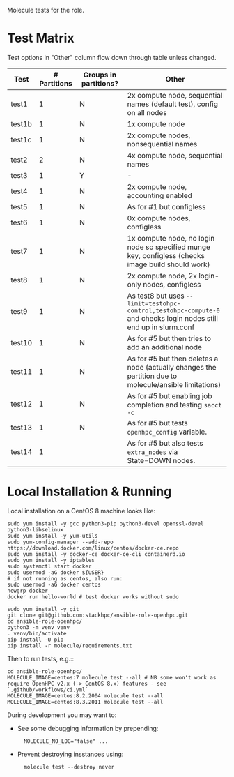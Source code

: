 Molecule tests for the role.

# Test Matrix

Test options in "Other" column flow down through table unless changed.

Test   | # Partitions | Groups in partitions?   | Other
---    | ---          | ---                     | ---
test1  | 1            | N                       | 2x compute node, sequential names (default test), config on all nodes
test1b | 1            | N                       | 1x compute node
test1c | 1            | N                       | 2x compute nodes, nonsequential names
test2  | 2            | N                       | 4x compute node, sequential names
test3  | 1            | Y                       | -
test4  | 1            | N                       | 2x compute node, accounting enabled
test5  | 1            | N                       | As for #1 but configless
test6  | 1            | N                       | 0x compute nodes, configless
test7  | 1            | N                       | 1x compute node, no login node so specified munge key, configless (checks image build should work)
test8  | 1            | N                       | 2x compute node, 2x login-only nodes, configless
test9  | 1            | N                       | As test8 but uses `--limit=testohpc-control,testohpc-compute-0` and checks login nodes still end up in slurm.conf
test10 | 1            | N                       | As for #5 but then tries to add an additional node
test11 | 1            | N                       | As for #5 but then deletes a node (actually changes the partition due to molecule/ansible limitations)
test12 | 1            | N                       | As for #5 but enabling job completion and testing `sacct -c`
test13 | 1            | N                       | As for #5 but tests `openhpc_config` variable.
test14 | 1            |                         | As for #5 but also tests `extra_nodes` via State=DOWN nodes.

# Local Installation & Running

Local installation on a CentOS 8 machine looks like:

    sudo yum install -y gcc python3-pip python3-devel openssl-devel python3-libselinux
    sudo yum install -y yum-utils
    sudo yum-config-manager --add-repo https://download.docker.com/linux/centos/docker-ce.repo
    sudo yum install -y docker-ce docker-ce-cli containerd.io
    sudo yum install -y iptables
    sudo systemctl start docker
    sudo usermod -aG docker ${USER}
    # if not running as centos, also run:
    sudo usermod -aG docker centos
    newgrp docker
    docker run hello-world # test docker works without sudo

    sudo yum install -y git
    git clone git@github.com:stackhpc/ansible-role-openhpc.git
    cd ansible-role-openhpc/
    python3 -m venv venv
    . venv/bin/activate
    pip install -U pip
    pip install -r molecule/requirements.txt

Then to run tests, e.g.::

    cd ansible-role-openhpc/
    MOLECULE_IMAGE=centos:7 molecule test --all # NB some won't work as require OpenHPC v2.x (-> CentOS 8.x) features - see `.github/workflows/ci.yml`
    MOLECULE_IMAGE=centos:8.2.2004 molecule test --all
    MOLECULE_IMAGE=centos:8.3.2011 molecule test --all

During development you may want to:

- See some debugging information by prepending:

        MOLECULE_NO_LOG="false" ...

- Prevent destroying insstances using:

        molecule test --destroy never
